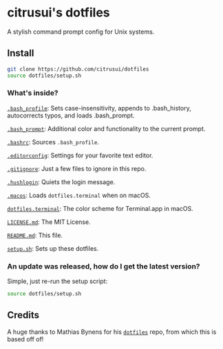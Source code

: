# citrusui's dotfiles

A stylish command prompt config for Unix systems.

## Install

```sh
git clone https://github.com/citrusui/dotfiles
source dotfiles/setup.sh
```

### What's inside?

[`.bash_profile`](https://github.com/citrusui/dotfiles/blob/master/.bash_profile): Sets case-insensitivity, appends to .bash_history, autocorrects typos, and loads .bash_prompt.

[`.bash_prompt`](https://github.com/citrusui/dotfiles/blob/master/.bash_prompt): Additional color and functionality to the current prompt.

[`.bashrc`](https://github.com/citrusui/dotfiles/blob/master/.bashrc): Sources `.bash_profile`.

[`.editorconfig`](https://github.com/citrusui/dotfiles/blob/master/.editorconfig): Settings for your favorite text editor.

[`.gitignore`](https://github.com/citrusui/dotfiles/blob/master/.gitignore): Just a few files to ignore in this repo.

[`.hushlogin`](https://github.com/citrusui/dotfiles/blob/master/.hushlogin): Quiets the login message.

[`.macos`](https://github.com/citrusui/dotfiles/blob/master/.macos): Loads `dotfiles.terminal` when on macOS.

[`dotfiles.terminal`](https://github.com/citrusui/dotfiles/blob/master/dotfiles.terminal): The color scheme for Terminal.app in macOS.

[`LICENSE.md`](https://github.com/citrusui/dotfiles/blob/master/LICENSE.md): The MIT License.

[`README.md`](https://github.com/citrusui/dotfiles/blob/master/README.md): This file.

[`setup.sh`](https://github.com/citrusui/dotfiles/blob/master/setup.sh): Sets up these dotfiles.

### An update was released, how do I get the latest version?

Simple, just re-run the setup script:

```sh
source dotfiles/setup.sh
```

## Credits

A huge thanks to Mathias Bynens for his [`dotfiles`](https://github.com/mathiasbynens/dotfiles) repo, from which this is based off of!
